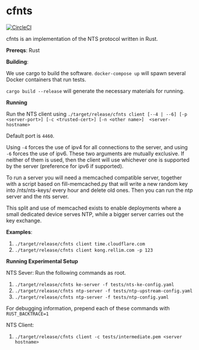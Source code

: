 # cfnts

[![CircleCI](https://circleci.com/gh/cloudflare/cfnts.svg?style=svg)](https://circleci.com/gh/cloudflare/cfnts)

cfnts is an implementation of the NTS protocol written in Rust.

**Prereqs**:
Rust

**Building**:

We use cargo to build the software. `docker-compose up` will spawn several Docker containers that run tests.

`cargo build --release` will generate the necessary materials for running.

**Running**

Run the NTS client using `./target/release/cfnts client [--4 | --6] [-p <server-port>] [-c <trusted-cert>] [-n <other name>]  <server-hostname>`

Default port is `4460`. 

Using `-4` forces the use of ipv4 for all connections to the server, and using `-6` forces the use of ipv6. 
These two arguments are mutually exclusive. If neither of them is used, then the client will use whichever one
is supported by the server (preference for ipv6 if supported).

To run a server you will need a memcached compatible server, together with a script based on fill-memcached.py that will write
a new random key into /nts/nts-keys/ every hour and delete old ones. Then you can run the ntp server and the nts server.

This split and use of memcached exists to enable deployments where a small dedicated device serves NTP, while a bigger server carries
out the key exchange.

**Examples**:

1. `./target/release/cfnts client time.cloudflare.com`
2. `./target/release/cfnts client kong.rellim.com -p 123`


**Running Experimental Setup**

NTS Sever:
Run the following commands as root.
1. `./target/release/cfnts ke-server -f tests/nts-ke-config.yaml`
2. `./target/release/cfnts ntp-server -f tests/ntp-upstream-config.yaml`
3. `./target/release/cfnts ntp-server -f tests/ntp-config.yaml`

For debugging information, prepend each of these commands with `RUST_BACKTRACE=1 `

NTS Client:
1. `./target/release/cfnts client -c tests/intermediate.pem <server hostname>`